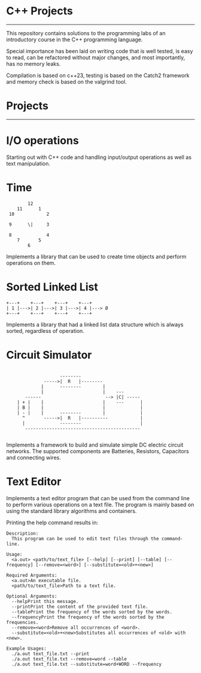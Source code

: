 # C++ Projects
--------------
This repository contains solutions to the programming labs of an introductory course in the C++ programming language.

Special importance has been laid on writing code that is well tested, is easy to read, can be refactored without major changes, and most importantly, has no memory leaks.

Compilation is based on c++23, testing is based on the Catch2 framework and memory check is based on the valgrind tool.

# Projects
-----------
# I/O operations
Starting out with C++ code and handling input/output operations as well as text manipulation.

# Time
```
        12
    11      1
 10            2
 
 9      \|     3
 
 8             4
    7       5
        6
```

Implements a library that can be used to create time objects and perform operations on them.

# Sorted Linked List
```
+---+    +---+    +---+    +---+
| 1 |--->| 2 |--->| 3 |--->| 4 |---> Ø
+---+    +---+    +---+    +---+
```

Implements a library that had a linked list data structure which is always sorted, regardless of operation.

# Circuit Simulator
```

	                --------
	          ----->|  R   |--------
	         |      --------        |
	         | 						|    ---
	   ------ 						 --> |C| -----
	| + |    |						|    ---      |
	| B |	 |						|			  |	
	| -	|	 |      --------		|			  |
	  ^		  ----->|  R   |----------			  |	
	  |		        --------					  |	
	   -------------------------------------------


```
Implements a framework to build and simulate simple DC electric circuit networks. The supported components are Batteries, Resistors, Capacitors and connecting wires.

# Text Editor 
Implements a text editor program that can be used from the command line to perform various operations on a text file.
The program is mainly based on using the standard library algorithms and containers.

Printing the help command results in:
```
Description:
  This program can be used to edit text files through the command-line.

Usage:
  <a.out> <path/to/text_file> [--help] [--print] [--table] [--frequency] [--remove=<word>] [--substitute=<old>+<new>]

Required Arguments:
  <a.out>An executable file.
  <path/to/text_file>Path to a text file.

Optional Arguments:
  --helpPrint this message.
  --printPrint the content of the provided text file.
  --tablePrint the frequency of the words sorted by the words.
  --frequencyPrint the frequency of the words sorted by the frequencies.
  --remove=<word>Remove all occurrences of <word>.
  --substitute=<old>+<new>Substitutes all occurrences of <old> with <new>.

Example Usages:
  ./a.out text_file.txt --print
  ./a.out text_file.txt --remove=word --table
  ./a.out text_file.txt --substitute=word+WORD --frequency
  ```
  